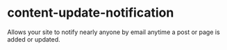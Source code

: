 # content-update-notification
Allows your site to notify nearly anyone by email anytime a post or page is added or updated.
